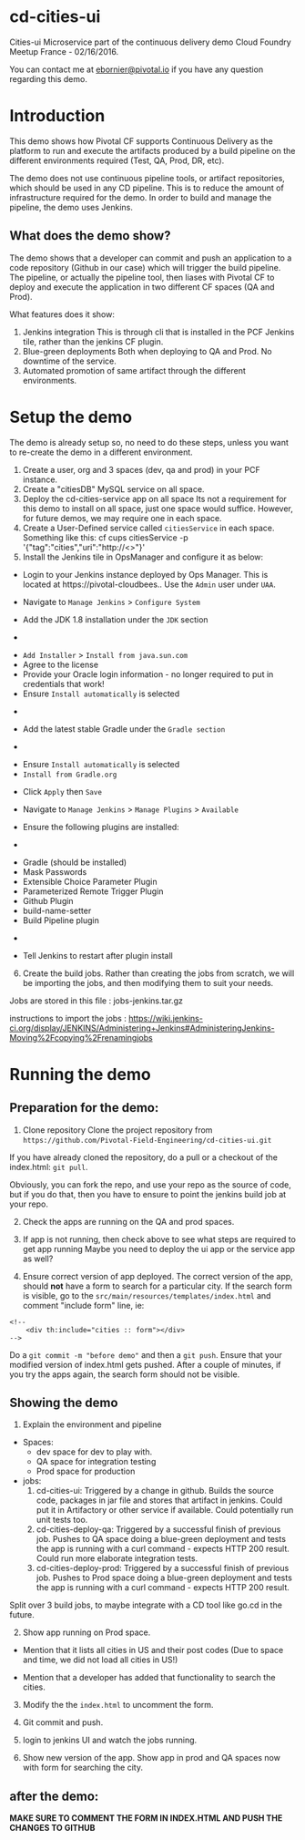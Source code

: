 # cd-cities-ui

Cities-ui Microservice part of the continuous delivery demo Cloud Foundry Meetup France - 02/16/2016.

You can contact me at ebornier@pivotal.io if you have any question regarding this demo.

# Introduction

This demo shows how Pivotal CF supports Continuous Delivery as the platform to run and execute the artifacts produced by a build pipeline on the different environments required (Test, QA, Prod, DR, etc).

The demo does not use continuous pipeline tools, or artifact repositories, which should be used in any CD pipeline. This is to reduce the amount of infrastructure required for the demo. In order to build and manage the pipeline, the demo uses Jenkins.

## What does the demo show?

The demo shows that a developer can commit and push an application to a code repository (Github in our case) which will trigger the build pipeline. The pipeline, or actually the pipeline tool, then liases with Pivotal CF to deploy and execute the application in two different CF spaces (QA and Prod).

What features does it show: 
1. Jenkins integration
This is through cli that is installed in the PCF Jenkins tile, rather than the jenkins CF plugin.
2. Blue-green deployments
Both when deploying to QA and Prod. No downtime of the service.
3. Automated promotion of same artifact through the different environments.

# Setup the demo

The demo is already setup so, no need to do these steps, unless you want to re-create the demo in a different environment.

1. Create a user, org and 3 spaces (dev, qa and prod) in your PCF instance.
2. Create a "citiesDB" MySQL service on all space.
3. Deploy the cd-cities-service app on all space
Its not a requirement for this demo to install on all space, just one space would suffice. However, for future demos, we may require one in each space.
4. Create a User-Defined service called `citiesService` in each space. Something like this:
cf cups citiesService -p '{"tag":"cities","uri":"http://<<url of cd-cities-service>>"}' 
5. Install the Jenkins tile in OpsManager and configure it as below:

- Login to your Jenkins instance deployed by Ops Manager.  This is located at https://pivotal-cloudbees.<YOUR SYSTEM DOMAIN>. Use the `Admin` user under `UAA`.

- Navigate to `Manage Jenkins` > `Configure System`

- Add the JDK 1.8 installation under the `JDK` section
+
* `Add Installer` > `Install from java.sun.com`
* Agree to the license
* Provide your Oracle login information - no longer required to put in credentials that work!
* Ensure `Install automatically` is selected
+

- Add the latest stable Gradle under the `Gradle section`
+
* Ensure `Install automatically` is selected
* `Install from Gradle.org`

- Click `Apply` then `Save`

- Navigate to `Manage Jenkins` > `Manage Plugins` > `Available`

- Ensure the following plugins are installed:
+
* Gradle (should be installed)
* Mask Passwords
* Extensible Choice Parameter Plugin
* Parameterized Remote Trigger Plugin
* Github Plugin
* build-name-setter
* Build Pipeline plugin
+

- Tell Jenkins to restart after plugin install

6. Create the build jobs.
Rather than creating the jobs from scratch, we will be importing the jobs, and then modifying them to suit your needs.

Jobs are stored in this file : jobs-jenkins.tar.gz 

instructions to import the jobs : https://wiki.jenkins-ci.org/display/JENKINS/Administering+Jenkins#AdministeringJenkins-Moving%2Fcopying%2Frenamingjobs 

# Running the demo

## Preparation for the demo:
1. Clone repository
Clone the project repository from `https://github.com/Pivotal-Field-Engineering/cd-cities-ui.git`

If you have already cloned the repository, do a pull or a checkout of the index.html: `git pull`.

Obviously, you can fork the repo, and use your repo as the source of code, but if you do that, then you have to ensure to point the jenkins build job at your repo.

2. Check the apps are running on the QA and prod spaces.

3. If app is not running, then check above to see what steps are required to get app running
Maybe you need to deploy the ui app or the service app as well?

4. Ensure correct version of app deployed.
The correct version of the app, should **not** have a form to search for a particular city. If the search form is visible, go to the `src/main/resources/templates/index.html` and comment "include form" line, ie:
```
<!--
	<div th:include="cities :: form"></div>
-->
```
Do a `git commit -m "before demo"` and then a `git push`. Ensure that your modified version of index.html gets pushed.
After a couple of minutes, if you try the apps again, the search form should not be visible.
 
## Showing the demo
1. Explain the environment and pipeline
- Spaces:
	- dev space for dev to play with.
	- QA space for integration testing
	- Prod space for production
- jobs:
	1. cd-cities-ui:
	Triggered by a change in github. Builds the source code, packages in jar file and stores that artifact in jenkins. Could put it in Artifactory or other service if available. Could potentially run unit tests too.
	2. cd-cities-deploy-qa:
	Triggered by a successful finish of previous job. Pushes to QA space doing a blue-green deployment and tests the app is running with a curl command - expects HTTP 200 result. Could run more elaborate integration tests.
	3. cd-cities-deploy-prod:
	Triggered by a successful finish of previous job. Pushes to Prod space doing a blue-green deployment and tests the app is running with a curl command - expects HTTP 200 result.

Split over 3 build jobs, to maybe integrate with a CD tool like go.cd in the future.

2. Show app running on Prod space.
- Mention that it lists all cities in US and their post codes 
(Due to space and time, we did not load all cities in US!)

- Mention that a developer has added that functionality to search the cities.

3. Modify the the `index.html` to uncomment the form.

4. Git commit and push.

5. login to jenkins UI and watch the jobs running.

6. Show new version of the app.
Show app in prod and QA spaces now with form for searching the city.


## after the demo:

**MAKE SURE TO COMMENT THE FORM IN INDEX.HTML AND PUSH THE CHANGES TO GITHUB** 

